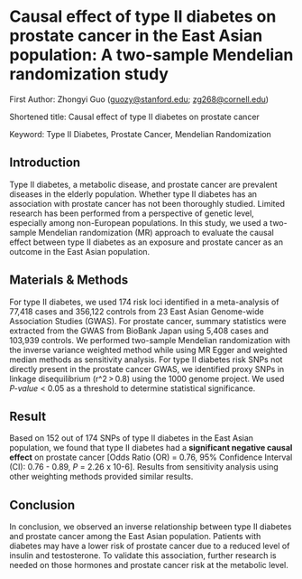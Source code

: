 # Causal effect of type II diabetes on prostate cancer in the East Asian population: A two-sample Mendelian randomization study

First Author: Zhongyi Guo (guozy@stanford.edu; zg268@cornell.edu)

Shortened title: Causal effect of type II diabetes on prostate cancer

Keyword: Type II Diabetes, Prostate Cancer, Mendelian Randomization

## Introduction

Type II diabetes, a metabolic disease, and prostate cancer are prevalent diseases in the elderly population. Whether type II diabetes has an association with prostate cancer has not been thoroughly studied. Limited research has been performed from a perspective of genetic level, especially among non-European populations. In this study, we used a two-sample Mendelian randomization (MR) approach to evaluate the causal effect between type II diabetes as an exposure and prostate cancer as an outcome in the East Asian population.

## Materials & Methods

For type II diabetes, we used 174 risk loci identified in a meta-analysis of 77,418 cases and 356,122 controls from 23 East Asian Genome-wide Association Studies (GWAS). For prostate cancer, summary statistics were extracted from the GWAS from BioBank Japan using 5,408 cases and 103,939 controls. We performed two-sample Mendelian randomization with the inverse variance weighted method while using MR Egger and weighted median methods as sensitivity analysis.  For type II diabetes risk SNPs not directly present in the prostate cancer GWAS, we identified proxy SNPs in linkage disequilibrium (r^2 > 0.8) using the 1000 genome project. We used *P-value* < 0.05 as a threshold to determine statistical significance.

## Result

Based on 152 out of 174 SNPs of type II diabetes in the East Asian population, we found that type II diabetes had a **significant negative causal effect** on prostate cancer [Odds Ratio (OR) = 0.76, 95% Confidence Interval (CI): 0.76 - 0.89, *P* = 2.26 x 10-6]. Results from sensitivity analysis using other weighting methods provided similar results.

## Conclusion

In conclusion, we observed an inverse relationship between type II diabetes and prostate cancer among the East Asian population. Patients with diabetes may have a lower risk of prostate cancer due to a reduced level of insulin and testosterone. To validate this association, further research is needed on those hormones and prostate cancer risk at the metabolic level.
